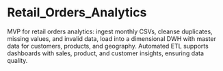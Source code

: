 # Retail_Orders_Analytics
MVP for retail orders analytics: ingest monthly CSVs, cleanse duplicates, missing values, and invalid data, load into a dimensional DWH with master data for customers, products, and geography. Automated ETL supports dashboards with sales, product, and customer insights, ensuring data quality.

